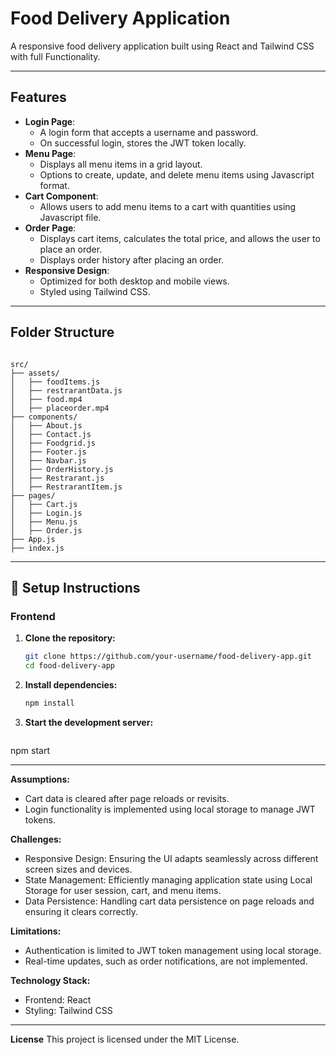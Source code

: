 # Food Delivery Application

A responsive food delivery application built using React and Tailwind CSS with full Functionality.

---

## Features

- **Login Page**:
  - A login form that accepts a username and password.
  - On successful login, stores the JWT token locally.
- **Menu Page**:
  - Displays all menu items in a grid layout.
  - Options to create, update, and delete menu items using Javascript format.
- **Cart Component**:
  - Allows users to add menu items to a cart with quantities using Javascript file.
- **Order Page**:
  - Displays cart items, calculates the total price, and allows the user to place an order.
  - Displays order history after placing an order.
- **Responsive Design**:
  - Optimized for both desktop and mobile views.
  - Styled using Tailwind CSS.

---

## Folder Structure

```plaintext

src/
├── assets/
│   ├── foodItems.js
│   ├── restrarantData.js
│   ├── food.mp4
│   ├── placeorder.mp4
├── components/
│   ├── About.js
│   ├── Contact.js
│   ├── Foodgrid.js
│   ├── Footer.js
│   ├── Navbar.js
│   ├── OrderHistory.js
│   ├── Restrarant.js
│   ├── RestrarantItem.js
├── pages/
│   ├── Cart.js
│   ├── Login.js
│   ├── Menu.js
│   ├── Order.js
├── App.js
├── index.js
```
---

## 🚀 Setup Instructions

### Frontend
1. **Clone the repository:**
   ```bash
   git clone https://github.com/your-username/food-delivery-app.git
   cd food-delivery-app

2. **Install dependencies:**
   ```bash
   npm install
3. **Start the development server:**
   ```bash
  npm start

---

**Assumptions:**
- Cart data is cleared after page reloads or revisits.
- Login functionality is implemented using local storage to manage JWT tokens.

**Challenges:**
- Responsive Design: Ensuring the UI adapts seamlessly across different screen sizes and devices.
- State Management: Efficiently managing application state using Local Storage for user session, cart, and menu items.
- Data Persistence: Handling cart data persistence on page reloads and ensuring it clears correctly.

**Limitations:**
- Authentication is limited to JWT token management using local storage.
- Real-time updates, such as order notifications, are not implemented.

**Technology Stack:**
- Frontend: React
- Styling: Tailwind CSS

---

**License**
This project is licensed under the MIT License.
